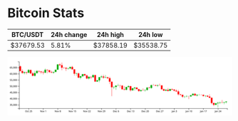 # Bitcoin Stats

BTC/USDT|24h change|24h high|24h low|
|---|---|---|---|
|$37679.53|5.81%|$37858.19|$35538.75|

<img src="./chart.svg">
